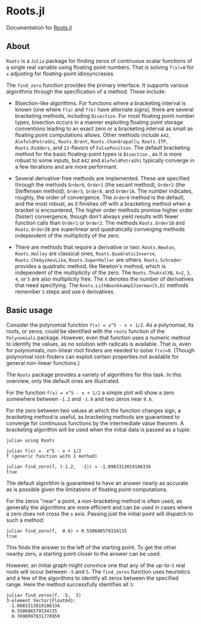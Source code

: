 # Roots.jl

Documentation for [Roots.jl](https://github.com/JuliaMath/Roots.jl)


## About

`Roots` is  a `Julia` package  for finding zeros of continuous
scalar functions of a single real variable using floating point numbers. That  is solving ``f(x)=0`` for ``x`` adjusting for floating-point idiosyncrasies.

The `find_zero` function provides the
primary interface. It supports various algorithms through the
specification of a method. These include:

* Bisection-like algorithms. For functions where a bracketing interval
  is known (one where ``f(a)`` and ``f(b)`` have alternate signs),
  there are several bracketing methods, including `Bisection`.  For
  most floating point number types, bisection occurs in a manner
  exploiting floating point storage conventions leading to an exact
  zero or a bracketing interval as small as floating point
  computations allows. Other methods include `A42`,
  `AlefeldPotraShi`, `Roots.Brent`, `Roots.Chandrapatlu`,
  `Roots.ITP`, `Roots.Ridders`, and ``12``-flavors of
  `FalsePosition`. The default bracketing method for
  the basic floating-point types is `Bisection` , as it is more robust to some inputs,
  but `A42` and `AlefeldPotraShi` typically converge in a few
  iterations and are more performant.


* Several derivative-free methods are implemented. These are specified
  through the methods `Order0`, `Order1` (the secant method), `Order2`
  (the Steffensen method), `Order5`, `Order8`, and `Order16`. The
  number indicates, roughly, the order of convergence. The `Order0`
  method is the default, and the most robust, as it finishes off with
  a bracketing method when a bracket is encountered, The higher order
  methods promise higher order (faster) convergence, though don't
  always yield results with fewer function calls than `Order1` or
  `Order2`. The methods `Roots.Order1B` and `Roots.Order2B` are
  superlinear and quadratically converging methods independent of the
  multiplicity of the zero.


* There are methods that require a derivative or two: `Roots.Newton`,
  `Roots.Halley` are classical ones, `Roots.QuadraticInverse`,
  `Roots.ChebyshevLike`, `Roots.SuperHaller` are others.
  `Roots.Schroder` provides a quadratic method, like Newton's method,
  which is independent of the multiplicity of the zero. The
  `Roots.ThukralXB`, `X=2`, `3`, `4`, or `5` are also multiplicity
  free. The `X` denotes the number of derivatives that need
  specifying. The `Roots.LithBoonkkampIJzerman{S,D}` methods remember
  `S` steps and use `D` derivatives.



## Basic usage

Consider  the polynomial   function  ``f(x) = x^5 - x + 1/2``. As a polynomial,  its roots, or  zeros, could  be identified with the  `roots` function of  the `Polynomials` package. However, even  that function uses a numeric method to identify   the values, as no  solution with radicals is available. That is, even for polynomials, non-linear root finders are needed to solve ``f(x)=0``. (Though polynomial root-finders can exploit certain properties not available for general non-linear functions.)

The `Roots` package provides a variety of algorithms for this  task. In this overview, only the  default ones  are illustrated.

For  the function ``f(x) = x^5 - x + 1/2`` a simple plot will show a zero  somewhere between ``-1.2`` and ``-1.0`` and two zeros near ``0.6``.

For the zero between two values at which the function changes sign, a
bracketing method is useful, as bracketing methods are guaranteed to
converge for continuous functions by the intermediate value
theorem. A bracketing algorithm will be used when the initial data is
passed as a tuple:

```jldoctest find_zero
julia> using Roots

julia> f(x) =  x^5 - x + 1/2
f (generic function with 1 method)

julia> find_zero(f, (-1.2,  -1)) ≈ -1.0983313019186336
true
```

The default algorithm is guaranteed to have an  answer nearly as accurate as is  possible  given the limitations of floating point  computations.

For the zeros "near" a point,  a non-bracketing method is often used, as generally  the algorithms are more efficient and can be  used in cases where a zero does  not cross the ``x`` axis. Passing just  the initial point will dispatch to  such a method:

```jldoctest find_zero
julia> find_zero(f,  0.6) ≈ 0.550606579334135
true
```


This finds  the answer  to the left of the starting point. To get the other nearby zero, a starting point closer to the answer can be used.

However,  an initial graph might convince one  that any of the up-to-``5`` real  roots  will   occur between ``-5``  and ``5``.  The `find_zeros` function uses  heuristics and a few of the  algorithms to  identify  all zeros between the specified range. Here  the method successfully identifies all  ``3``:

```jldoctest find_zero
julia> find_zeros(f, -5,  5)
3-element Vector{Float64}:
 -1.0983313019186334
  0.550606579334135
  0.7690997031778959
```

